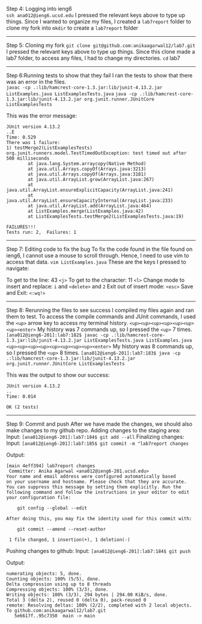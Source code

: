 Step 4: Logging into ieng6   
`ssh ana012@ieng6.ucsd.edu`
I pressed the relevant keys above to type up things. 
Since I wanted to organize my files, I created a `lab7report` folder to clone my fork into
`mkdir` to create a  `lab7report` folder

--- 


Step 5: Cloning my fork
`git clone git@github.com:anikaagarwal12/lab7.git` 
I pressed the relevant keys above to type up things. 
Since this clone made a lab7 folder, to access any files, I had to change my directories. 
`cd` lab7

--- 

Step 6:Running tests to show that they fail
I ran the tests to show that there was an error in the files.  
`javac -cp .:lib/hamcrest-core-1.3.jar:lib/junit-4.13.2.jar ListExamples.java ListExamplesTests.java`
`java -cp .:lib/hamcrest-core-1.3.jar:lib/junit-4.13.2.jar org.junit.runner.JUnitCore ListExamplesTests`

This was the error message:
```
JUnit version 4.13.2
..E
Time: 0.529
There was 1 failure:
1) testMerge2(ListExamplesTests)
org.junit.runners.model.TestTimedOutException: test timed out after 500 milliseconds
        at java.lang.System.arraycopy(Native Method)
        at java.util.Arrays.copyOf(Arrays.java:3213)
        at java.util.Arrays.copyOf(Arrays.java:3181)
        at java.util.ArrayList.grow(ArrayList.java:267)
        at java.util.ArrayList.ensureExplicitCapacity(ArrayList.java:241)
        at java.util.ArrayList.ensureCapacityInternal(ArrayList.java:233)
        at java.util.ArrayList.add(ArrayList.java:464)
        at ListExamples.merge(ListExamples.java:42)
        at ListExamplesTests.testMerge2(ListExamplesTests.java:19)

FAILURES!!!
Tests run: 2,  Failures: 1
```

--- 

Step 7: Editing code to fix the bug
To fix the code found in the file found on ieng6, I cannot use a mouse to scroll through. Hence, I need to use vim to access that data. 
`vim ListExamples.java`
These are the keys I pressed to navigate: 

To get to the line: 43 `<j>`
To get to the character: 11 `<l>`
Change mode to insert and replace: `i` and `<delete>` and `2`
Exit out of insert mode: `<esc>`
Save and Exit: `<:wq!>`

--- 

Step 8: Rerunning the files to see success
I compiled my files again and ran them to test. 
To access the compile commands and JUnit commands, I used the `<up>` arrow key to access my terminal history. 
`<up><up><up><up><up><up><up><enter>` My history was 7 commands up, so I pressed the `<up>` 7 times. 
`[ana012@ieng6-201]:lab7:182$ javac -cp .:lib/hamcrest-core-1.3.jar:lib/junit-4.13.2.jar ListExamplesTests.java ListExamples.java`
`<up><up><up><up><up><up><up><up><enter>` My history was 8 commands up, so I pressed the `<up>` 8 times. 
`[ana012@ieng6-201]:lab7:183$ java -cp .:lib/hamcrest-core-1.3.jar:lib/junit-4.13.2.jar org.junit.runner.JUnitCore ListExamplesTests`

This was the output to show our success: 
```
JUnit version 4.13.2
..
Time: 0.014

OK (2 tests)
```

--- 

Step 9: Commit and push
After we have made the changes, we should also make changes to my github repo. 
Adding changes to the staging area: 
Input: `[ana012@ieng6-201]:lab7:184$ git add --all`
Finalizing changes: 
Input: `[ana012@ieng6-201]:lab7:185$ git commit -m "lab7report changes`

Output: 
```
[main 4eff394] lab7report changes
 Committer: Anika Agarwal <ana012@ieng6-201.ucsd.edu>
Your name and email address were configured automatically based
on your username and hostname. Please check that they are accurate.
You can suppress this message by setting them explicitly. Run the
following command and follow the instructions in your editor to edit
your configuration file:

    git config --global --edit

After doing this, you may fix the identity used for this commit with:

    git commit --amend --reset-author

 1 file changed, 1 insertion(+), 1 deletion(-)
```
Pushing changes to github: 
Input: `[ana012@ieng6-201]:lab7:184$ git push`

Output: 
```
numerating objects: 5, done.
Counting objects: 100% (5/5), done.
Delta compression using up to 8 threads
Compressing objects: 100% (3/3), done.
Writing objects: 100% (3/3), 294 bytes | 294.00 KiB/s, done.
Total 3 (delta 2), reused 0 (delta 0), pack-reused 0
remote: Resolving deltas: 100% (2/2), completed with 2 local objects.
To github.com:anikaagarwal12/lab7.git
   5e6617f..95c7350  main -> main
```


